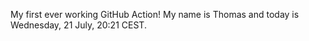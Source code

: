 My first ever working GitHub Action!
My name is Thomas and today is Wednesday, 21 July, 20:21 CEST. 

